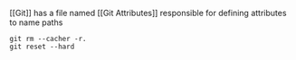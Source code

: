 [[Git]] has a file named [[Git Attributes]] responsible for defining attributes to name paths

```shell
git rm --cacher -r.
git reset --hard
```